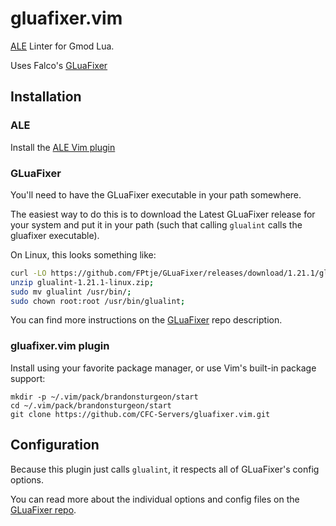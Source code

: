 # gluafixer.vim
[ALE](https://github.com/dense-analysis/ale) Linter for Gmod Lua.

Uses Falco's [GLuaFixer](https://github.com/FPtje/GLuaFixer)

## Installation

### ALE
Install the [ALE Vim plugin](https://github.com/dense-analysis/ale)

### GLuaFixer
You'll need to have the GLuaFixer executable in your path somewhere.

The easiest way to do this is to download the Latest GLuaFixer release for your system and put it in your path (such that calling `glualint` calls the gluafixer executable).

On Linux, this looks something like:
```sh
curl -LO https://github.com/FPtje/GLuaFixer/releases/download/1.21.1/glualint-1.21.1-linux.zip;
unzip glualint-1.21.1-linux.zip;
sudo mv glualint /usr/bin/;
sudo chown root:root /usr/bin/glualint;
```

You can find more instructions on the [GLuaFixer](https://github.com/FPtje/GLuaFixer) repo description.

### gluafixer.vim plugin
Install using your favorite package manager, or use Vim's built-in package support:
```
mkdir -p ~/.vim/pack/brandonsturgeon/start
cd ~/.vim/pack/brandonsturgeon/start
git clone https://github.com/CFC-Servers/gluafixer.vim.git
```

## Configuration
Because this plugin just calls `glualint`, it respects all of GLuaFixer's config options.

You can read more about the individual options and config files on the [GLuaFixer repo](https://github.com/FPtje/GLuaFixer).
